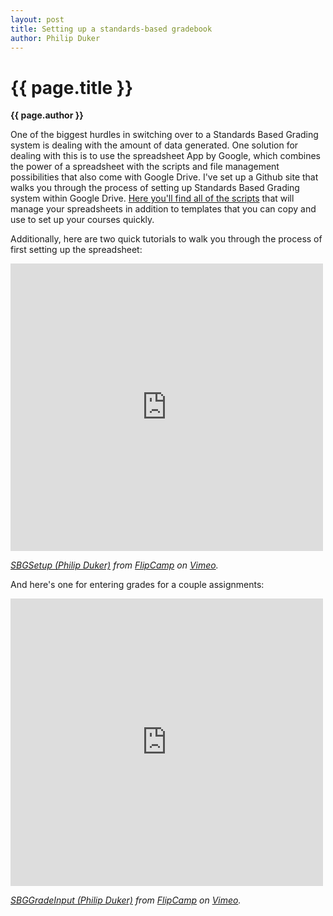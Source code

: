 ```yaml
---
layout: post
title: Setting up a standards-based gradebook
author: Philip Duker
---
```


{{ page.title }}  
================  
**{{ page.author }}**

One of the biggest hurdles in switching over to a Standards Based Grading system is dealing with the amount of data generated.  One solution for dealing with this is to use the spreadsheet App by Google, which combines the power of a spreadsheet with the scripts and file management possibilities that also come with Google Drive.  I've set up a Github site that walks you through the process of setting up Standards Based Grading system within Google Drive.  [Here you'll find all of the scripts](https://github.com/pduker/SBG-Scripts-for-GDocs) that will manage your spreadsheets in addition to templates that you can copy and use to set up your courses quickly.  

Additionally, here are two quick tutorials to walk you through the process of first setting up the spreadsheet: 



<iframe src="http://player.vimeo.com/video/77757257" width="500" height="460" frameborder="0" webkitAllowFullScreen="" mozallowfullscreen="" allowFullScreen=""> </iframe> 

*[SBGSetup (Philip Duker)](http://vimeo.com/77757257) from [FlipCamp](http://vimeo.com/user19882083) on [Vimeo](http://vimeo.com).*

And here's one for entering grades for a couple assignments:

<iframe src="http://player.vimeo.com/video/77760283" width="500" height="460" frameborder="0" webkitAllowFullScreen="" mozallowfullscreen="" allowFullScreen=""> </iframe> 

*[SBGGradeInput (Philip Duker)](http://vimeo.com/77760283) from [FlipCamp](http://vimeo.com/user19882083) on [Vimeo](http://vimeo.com).*
